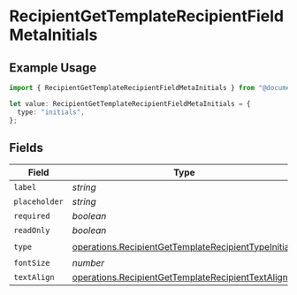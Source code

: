 # RecipientGetTemplateRecipientFieldMetaInitials

## Example Usage

```typescript
import { RecipientGetTemplateRecipientFieldMetaInitials } from "@documenso/sdk-typescript/models/operations";

let value: RecipientGetTemplateRecipientFieldMetaInitials = {
  type: "initials",
};
```

## Fields

| Field                                                                                                                        | Type                                                                                                                         | Required                                                                                                                     | Description                                                                                                                  |
| ---------------------------------------------------------------------------------------------------------------------------- | ---------------------------------------------------------------------------------------------------------------------------- | ---------------------------------------------------------------------------------------------------------------------------- | ---------------------------------------------------------------------------------------------------------------------------- |
| `label`                                                                                                                      | *string*                                                                                                                     | :heavy_minus_sign:                                                                                                           | N/A                                                                                                                          |
| `placeholder`                                                                                                                | *string*                                                                                                                     | :heavy_minus_sign:                                                                                                           | N/A                                                                                                                          |
| `required`                                                                                                                   | *boolean*                                                                                                                    | :heavy_minus_sign:                                                                                                           | N/A                                                                                                                          |
| `readOnly`                                                                                                                   | *boolean*                                                                                                                    | :heavy_minus_sign:                                                                                                           | N/A                                                                                                                          |
| `type`                                                                                                                       | [operations.RecipientGetTemplateRecipientTypeInitials](../../models/operations/recipientgettemplaterecipienttypeinitials.md) | :heavy_check_mark:                                                                                                           | N/A                                                                                                                          |
| `fontSize`                                                                                                                   | *number*                                                                                                                     | :heavy_minus_sign:                                                                                                           | N/A                                                                                                                          |
| `textAlign`                                                                                                                  | [operations.RecipientGetTemplateRecipientTextAlign1](../../models/operations/recipientgettemplaterecipienttextalign1.md)     | :heavy_minus_sign:                                                                                                           | N/A                                                                                                                          |